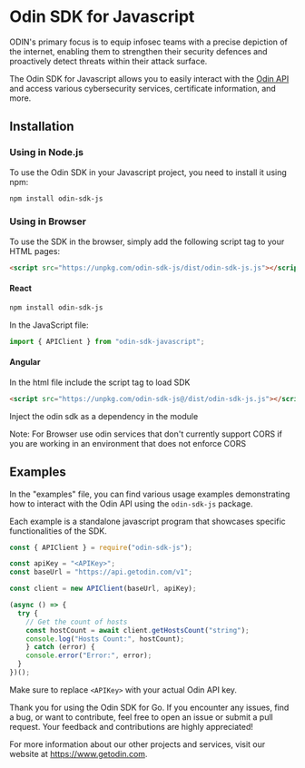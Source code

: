 # Odin SDK for Javascript

ODIN's primary focus is to equip infosec teams with a precise depiction of the internet, enabling them to strengthen their security defences and proactively detect threats within their attack surface.

The Odin SDK for Javascript allows you to easily interact with the [Odin API](https://getodin.com) and access various cybersecurity services, certificate information, and more.

## Installation

### Using in Node.js

To use the Odin SDK in your Javascript project, you need to install it using npm:

```bash
npm install odin-sdk-js
```

### Using in Browser

To use the SDK in the browser, simply add the following script tag to your
HTML pages:

```html
<script src="https://unpkg.com/odin-sdk-js/dist/odin-sdk-js.js"></script>
```

#### React

```bash
npm install odin-sdk-js
```

In the JavaScript file:
```javascript
import { APIClient } from "odin-sdk-javascript";
```

#### Angular
In the html file include the script tag to load SDK
```html
<script src="https://unpkg.com/odin-sdk-js@/dist/odin-sdk-js.js"></script>
```
Inject the odin sdk as a dependency in the module

Note: For Browser use odin services that don't currently support CORS if you are
working in an environment that does not enforce CORS

## Examples

In the "examples" file, you can find various usage examples demonstrating how to interact with the Odin API using the `odin-sdk-js` package.

Each example is a standalone javascript program that showcases specific functionalities of the SDK.

```javascript
const { APIClient } = require("odin-sdk-js");

const apiKey = "<APIKey>";
const baseUrl = "https://api.getodin.com/v1";

const client = new APIClient(baseUrl, apiKey);

(async () => {
  try {
    // Get the count of hosts
    const hostCount = await client.getHostsCount("string");
    console.log("Hosts Count:", hostCount);
    } catch (error) {
    console.error("Error:", error);
  }
})();
```

Make sure to replace `<APIKey>` with your actual Odin API key. 


Thank you for using the Odin SDK for Go. If you encounter any issues, find a bug, or want to contribute, feel free to open an issue or submit a pull request. Your feedback and contributions are highly appreciated!

For more information about our other projects and services, visit our website at https://www.getodin.com.